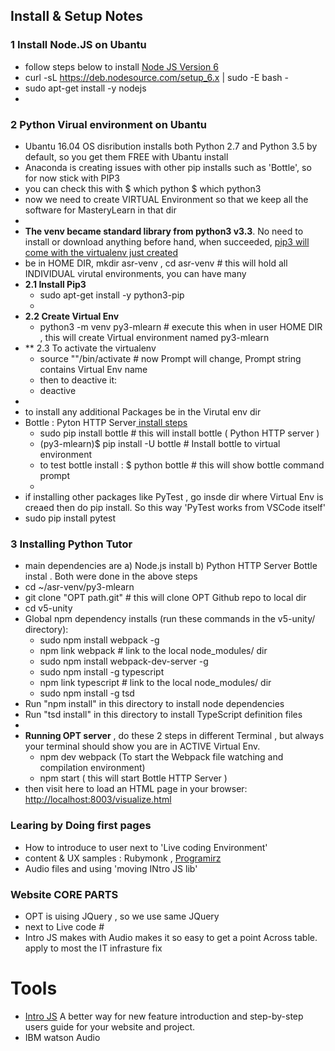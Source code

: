 ##  Install & Setup Notes

### 1  Install Node.JS on Ubantu
+ follow steps below to install [Node JS Version 6](https://nodejs.org/en/download/package-manager/#debian-and-ubuntu-based-linux-distributions)
+ curl -sL https://deb.nodesource.com/setup_6.x | sudo -E bash -
+ sudo apt-get install -y nodejs
+ 

### 2  Python Virual environment on Ubantu
+ Ubantu 16.04 OS disribution installs both Python 2.7 and Python 3.5 by default, so you get them FREE with Ubantu install
+ Anaconda is creating issues with other pip installs such as 'Bottle', so for now stick with PIP3
+ you can check this with  $ which python  $ which python3
+ now we need to create VIRTUAL Environment so that we keep all the software for  MasteryLearn in that dir
+ 
+ **The venv became standard library from python3 v3.3**. No need to install or download anything before hand, when succeeded, [pip3 will come with the virtualenv just created](http://stackoverflow.com/questions/29934032/virtualenv-python-3-ubuntu-14-04-64-bit/35024841)
+ be in HOME DIR,  mkdir asr-venv , cd asr-venv   # this will hold all INDIVIDUAL virutal environments, you can have many 
+ **2.1 Install Pip3**
  + sudo apt-get install -y python3-pip
  +
+ **2.2 Create Virtual Env**
  + python3 -m venv py3-mlearn  # execute this when in user HOME DIR , this will create Virtual environment named  py3-mlearn
+ ** 2.3 To activate the virtualenv
  + source "<path-to-the-virtualenv>"/bin/activate   # now Prompt will change,  Prompt string contains Virtual Env name
  + then to deactive it:
  + deactive
+
+ to install any additional Packages be in the Virutal env dir
+ Bottle : Pyton HTTP Server[ install steps](https://bottlepy.org/docs/dev/tutorial.html)
  + sudo pip install bottle  # this will install bottle ( Python HTTP server )
  + (py3-mlearn)$ pip install -U bottle  # Install bottle to virtual environment
  + to test bottle install : $ python bottle  # this will show bottle command prompt
  +
+ if installing other packages like PyTest , go insde dir where Virtual Env is creaed then do pip install. So this way 'PyTest works from VSCode itself'
+ sudo pip  install pytest

### 3  Installing Python Tutor
+ main dependencies are a) Node.js install b) Python HTTP Server Bottle instal . Both were done in the above steps
+ cd ~/asr-venv/py3-mlearn
+ git clone "OPT path.git"  # this will clone OPT Github repo to local dir
+ cd v5-unity 
+ Global npm dependency installs (run these commands in the v5-unity/ directory):
  + sudo npm install webpack -g
  + npm link webpack            # link to the local node_modules/ dir
  + sudo npm install webpack-dev-server -g
  + sudo npm install -g typescript
  + npm link typescript         # link to the local node_modules/ dir
  + sudo npm install -g tsd
+ Run "npm install" in this directory to install node dependencies
+  Run "tsd install" in this directory to install TypeScript definition files
+
+ **Running OPT server** , do these 2 steps in different Terminal , but always your terminal should show you are in ACTIVE Virtual Env.
  +  npm dev webpack  (To start the Webpack file watching and compilation environment)
  + npm start  ( this will start Bottle HTTP Server )
+ then visit here to load an HTML page in your browser: [http://localhost:8003/visualize.html](http://localhost:8003/visualize.html)

### Learing by Doing first pages 
+ How to introduce to user next to 'Live coding Environment'
+ content & UX samples : Rubymonk , [Programirz](https://www.programiz.com/python-programming)
+ Audio files and  using 'moving INtro JS lib' 

### Website CORE PARTS
+ OPT is uising JQuery , so we use same JQuery
+ next to Live code #
+ Intro JS makes  with Audio makes it so easy to get a point Across table. apply to most the IT infrasture fix

# Tools
+ [Intro JS]( http://introjs.com) A better way for new feature introduction and step-by-step users guide for your website and project.
+ IBM watson Audio
